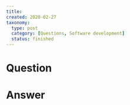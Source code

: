 ```yaml
---
title:
created: 2020-02-27
taxonomy:
  type: post
  category: [Questions, Software development]
  status: finished
---
```


# Question


# Answer
